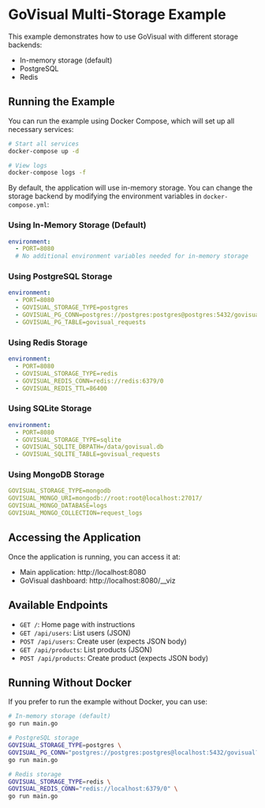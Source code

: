 # GoVisual Multi-Storage Example

This example demonstrates how to use GoVisual with different storage backends:

- In-memory storage (default)
- PostgreSQL
- Redis

## Running the Example

You can run the example using Docker Compose, which will set up all necessary services:

```bash
# Start all services
docker-compose up -d

# View logs
docker-compose logs -f
```

By default, the application will use in-memory storage. You can change the storage backend by modifying the environment variables in `docker-compose.yml`:

### Using In-Memory Storage (Default)

```yaml
environment:
  - PORT=8080
  # No additional environment variables needed for in-memory storage
```

### Using PostgreSQL Storage

```yaml
environment:
  - PORT=8080
  - GOVISUAL_STORAGE_TYPE=postgres
  - GOVISUAL_PG_CONN=postgres://postgres:postgres@postgres:5432/govisual?sslmode=disable
  - GOVISUAL_PG_TABLE=govisual_requests
```

### Using Redis Storage

```yaml
environment:
  - PORT=8080
  - GOVISUAL_STORAGE_TYPE=redis
  - GOVISUAL_REDIS_CONN=redis://redis:6379/0
  - GOVISUAL_REDIS_TTL=86400
```

### Using SQLite Storage

```yaml
environment:
  - PORT=8080
  - GOVISUAL_STORAGE_TYPE=sqlite
  - GOVISUAL_SQLITE_DBPATH=/data/govisual.db
  - GOVISUAL_SQLITE_TABLE=govisual_requests
```

### Using MongoDB Storage

```yaml
GOVISUAL_STORAGE_TYPE=mongodb
GOVISUAL_MONGO_URI=mongodb://root:root@localhost:27017/
GOVISUAL_MONGO_DATABASE=logs
GOVISUAL_MONGO_COLLECTION=request_logs
```

## Accessing the Application

Once the application is running, you can access it at:

- Main application: http://localhost:8080
- GoVisual dashboard: http://localhost:8080/\_\_viz

## Available Endpoints

- `GET /`: Home page with instructions
- `GET /api/users`: List users (JSON)
- `POST /api/users`: Create user (expects JSON body)
- `GET /api/products`: List products (JSON)
- `POST /api/products`: Create product (expects JSON body)

## Running Without Docker

If you prefer to run the example without Docker, you can use:

```bash
# In-memory storage (default)
go run main.go

# PostgreSQL storage
GOVISUAL_STORAGE_TYPE=postgres \
GOVISUAL_PG_CONN="postgres://postgres:postgres@localhost:5432/govisual?sslmode=disable" \
go run main.go

# Redis storage
GOVISUAL_STORAGE_TYPE=redis \
GOVISUAL_REDIS_CONN="redis://localhost:6379/0" \
go run main.go
```

